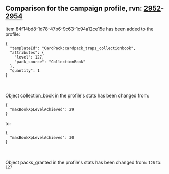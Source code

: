 ## Comparison for the campaign profile, rvn: [2952](https://github.com/PRO100KatYT/FortniteProfileRevisions/tree/main/profiles/campaign/2952%20campaign.json)-[2954](https://github.com/PRO100KatYT/FortniteProfileRevisions/tree/main/profiles/campaign/2954%20campaign.json)

Item 84f14bd8-1d78-47b6-9c63-1c94a12ce15e has been added to the profile:

```
{
  "templateId": "CardPack:cardpack_traps_collectionbook",
  "attributes": {
    "level": 127,
    "pack_source": "CollectionBook"
  },
  "quantity": 1
}
```

<br><br>
Object collection_book in the profile's stats has been changed from:

```
{
  "maxBookXpLevelAchieved": 29
}
```

to:

```
{
  "maxBookXpLevelAchieved": 30
}
```

<br><br>
Object packs_granted in the profile's stats has been changed from: `126` to: `127`
<br><br>
